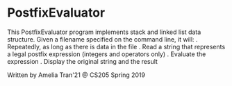 # PostfixEvaluator

This PostfixEvaluator program implements stack and linked list data structure. Given a filename specified on the command line, it will:
. Repeatedly, as long as there is data in the file
. Read a string that represents a legal postfix expression (integers and operators only)
. Evaluate the expression
. Display the original string and the result

Written by Amelia Tran'21 @ CS205 Spring 2019
